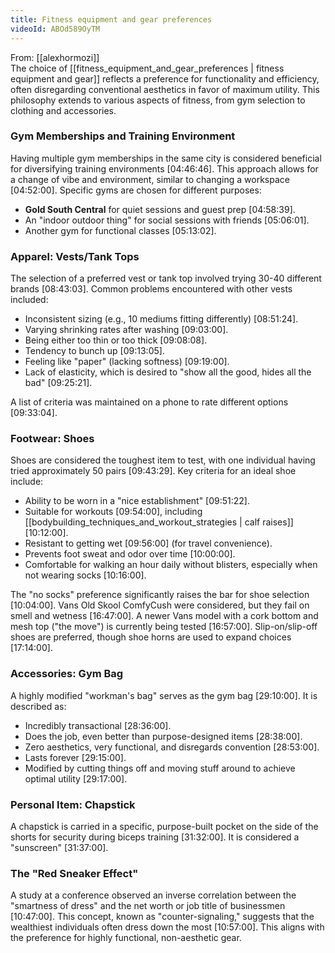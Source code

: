 ```yaml
---
title: Fitness equipment and gear preferences
videoId: ABOd589OyTM
---
```


From: [[alexhormozi]] <br/> 
The choice of [[fitness_equipment_and_gear_preferences | fitness equipment and gear]] reflects a preference for functionality and efficiency, often disregarding conventional aesthetics in favor of maximum utility. This philosophy extends to various aspects of fitness, from gym selection to clothing and accessories.

### Gym Memberships and Training Environment

Having multiple gym memberships in the same city is considered beneficial for diversifying training environments <a class="yt-timestamp" data-t="04:46:46">[04:46:46]</a>. This approach allows for a change of vibe and environment, similar to changing a workspace <a class="yt-timestamp" data-t="04:52:00">[04:52:00]</a>. Specific gyms are chosen for different purposes:
*   **Gold South Central** for quiet sessions and guest prep <a class="yt-timestamp" data-t="04:58:39">[04:58:39]</a>.
*   An "indoor outdoor thing" for social sessions with friends <a class="yt-timestamp" data-t="05:06:01">[05:06:01]</a>.
*   Another gym for functional classes <a class="yt-timestamp" data-t="05:13:02">[05:13:02]</a>.

### Apparel: Vests/Tank Tops

The selection of a preferred vest or tank top involved trying 30-40 different brands <a class="yt-timestamp" data-t="08:43:03">[08:43:03]</a>. Common problems encountered with other vests included:
*   Inconsistent sizing (e.g., 10 mediums fitting differently) <a class="yt-timestamp" data-t="08:51:24">[08:51:24]</a>.
*   Varying shrinking rates after washing <a class="yt-timestamp" data-t="09:03:00">[09:03:00]</a>.
*   Being either too thin or too thick <a class="yt-timestamp" data-t="09:08:08">[09:08:08]</a>.
*   Tendency to bunch up <a class="yt-timestamp" data-t="09:13:05">[09:13:05]</a>.
*   Feeling like "paper" (lacking softness) <a class="yt-timestamp" data-t="09:19:00">[09:19:00]</a>.
*   Lack of elasticity, which is desired to "show all the good, hides all the bad" <a class="yt-timestamp" data-t="09:25:21">[09:25:21]</a>.

A list of criteria was maintained on a phone to rate different options <a class="yt-timestamp" data-t="09:33:04">[09:33:04]</a>.

### Footwear: Shoes

Shoes are considered the toughest item to test, with one individual having tried approximately 50 pairs <a class="yt-timestamp" data-t="09:43:29">[09:43:29]</a>. Key criteria for an ideal shoe include:
*   Ability to be worn in a "nice establishment" <a class="yt-timestamp" data-t="09:51:22">[09:51:22]</a>.
*   Suitable for workouts <a class="yt-timestamp" data-t="09:54:00">[09:54:00]</a>, including [[bodybuilding_techniques_and_workout_strategies | calf raises]] <a class="yt-timestamp" data-t="10:12:00">[10:12:00]</a>.
*   Resistant to getting wet <a class="yt-timestamp" data-t="09:56:00">[09:56:00]</a> (for travel convenience).
*   Prevents foot sweat and odor over time <a class="yt-timestamp" data-t="10:00:00">[10:00:00]</a>.
*   Comfortable for walking an hour daily without blisters, especially when not wearing socks <a class="yt-timestamp" data-t="10:16:00">[10:16:00]</a>.

The "no socks" preference significantly raises the bar for shoe selection <a class="yt-timestamp" data-t="10:04:00">[10:04:00]</a>. Vans Old Skool ComfyCush were considered, but they fail on smell and wetness <a class="yt-timestamp" data-t="16:47:00">[16:47:00]</a>. A newer Vans model with a cork bottom and mesh top ("the move") is currently being tested <a class="yt-timestamp" data-t="16:57:00">[16:57:00]</a>. Slip-on/slip-off shoes are preferred, though shoe horns are used to expand choices <a class="yt-timestamp" data-t="17:14:00">[17:14:00]</a>.

### Accessories: Gym Bag

A highly modified "workman's bag" serves as the gym bag <a class="yt-timestamp" data-t="29:10:00">[29:10:00]</a>. It is described as:
*   Incredibly transactional <a class="yt-timestamp" data-t="28:36:00">[28:36:00]</a>.
*   Does the job, even better than purpose-designed items <a class="yt-timestamp" data-t="28:38:00">[28:38:00]</a>.
*   Zero aesthetics, very functional, and disregards convention <a class="yt-timestamp" data-t="28:53:00">[28:53:00]</a>.
*   Lasts forever <a class="yt-timestamp" data-t="29:15:00">[29:15:00]</a>.
*   Modified by cutting things off and moving stuff around to achieve optimal utility <a class="yt-timestamp" data-t="29:17:00">[29:17:00]</a>.

### Personal Item: Chapstick

A chapstick is carried in a specific, purpose-built pocket on the side of the shorts for security during biceps training <a class="yt-timestamp" data-t="31:32:00">[31:32:00]</a>. It is considered a "sunscreen" <a class="yt-timestamp" data-t="31:37:00">[31:37:00]</a>.

### The "Red Sneaker Effect"

A study at a conference observed an inverse correlation between the "smartness of dress" and the net worth or job title of businessmen <a class="yt-timestamp" data-t="10:47:00">[10:47:00]</a>. This concept, known as "counter-signaling," suggests that the wealthiest individuals often dress down the most <a class="yt-timestamp" data-t="10:57:00">[10:57:00]</a>. This aligns with the preference for highly functional, non-aesthetic gear.